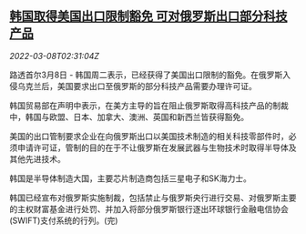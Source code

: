 <!--1646708463000-->
[韩国取得美国出口限制豁免 可对俄罗斯出口部分科技产品](https://cn.reuters.com/article/kr-russia-export-restrictions-0308-idCNKBS2L506P)
------

<div><i>2022-03-08T02:31:04Z</i></div><p>路透首尔3月8日 - 韩国周二表示，已经获得了美国出口限制的豁免。在俄罗斯入侵乌克兰后，美国要求出口至俄罗斯的部分科技产品需要办理许可证。</p><p>韩国贸易部在声明中表示，在美方主导的旨在阻止俄罗斯取得高科技产品的制裁中，韩国与欧盟、日本、加拿大、澳洲、英国和新西兰皆获得豁免。</p><p>美国的出口管制要求企业在向俄罗斯出口以美国技术制造的相关科技零部件时，必须申请许可证，管制的目的在于不让俄罗斯在发展武器与生物技术时取得半导体及其他先进技术。</p><p>韩国是半导体制造大国，主要芯片制造商包括三星电子和SK海力士。</p><p>韩国已经宣布对俄罗斯实施制裁，包括禁止与俄罗斯央行进行交易、对俄罗斯主要的主权财富基金进行处罚、并加入将部分俄罗斯银行逐出环球银行金融电信协会(SWIFT)支付系统的行列。(完)</p>
